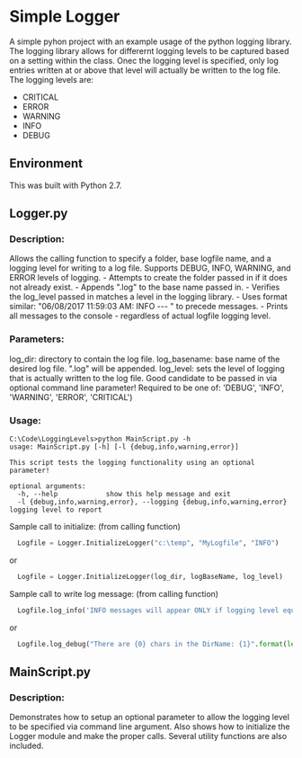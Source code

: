 # Simple Logger

A simple pyhon project with an example usage of the python logging library.  The logging library allows for differernt logging levels to be captured based on a setting within the class.  Onec the logging level is specified, only log entries written at or above that level will actually be written to the log file.  The logging levels are:
* CRITICAL
* ERROR
* WARNING
* INFO
* DEBUG

##  Environment
This was built with Python 2.7.

##  Logger.py
###  Description:
Allows the calling function to specify a folder, base logfile name, and a logging level for writing to a log file. Supports DEBUG, INFO, WARNING, and ERROR levels of logging.
        - Attempts to create the folder passed in if it does not already exist.
        - Appends ".log" to the base name passed in.
        - Verifies the log_level passed in matches a level in the logging library.
        - Uses format similar: "06/08/2017 11:59:03 AM: INFO	--- " to precede messages.
        - Prints all messages to the console - regardless of actual logfile logging level.

###  Parameters:
  log_dir:        directory to contain the log file.
  log_basename:   base name of the desired log file. ".log" will be appended.
  log_level:      sets the level of logging that is actually written to the log file.
                    Good candidate to be passed in via optional command line parameter!
                    Required to be one of: 'DEBUG', 'INFO', 'WARNING', 'ERROR', 'CRITICAL')

###  Usage:
```shell
C:\Code\LoggingLevels>python MainScript.py -h
usage: MainScript.py [-h] [-l {debug,info,warning,error}]

This script tests the logging functionality using an optional parameter!

optional arguments:
  -h, --help            show this help message and exit
  -l {debug,info,warning,error}, --logging {debug,info,warning,error}    logging level to report
```


  Sample call to initialize:  (from calling function)
```python
  Logfile = Logger.InitializeLogger("c:\temp", "MyLogfile", "INFO")
```
or
```python
  Logfile = Logger.InitializeLogger(log_dir, logBaseName, log_level)
```

Sample call to write log message:  (from calling function)
```python
  Logfile.log_info('INFO messages will appear ONLY if logging level equals INFO!')
```
or
```python
  Logfile.log_debug("There are {0} chars in the DirName: {1}".format(len(log_dir), log_dir))
```

##  MainScript.py
###  Description:
Demonstrates how to setup an optional parameter to allow the logging level to be specified via command line argument. Also shows how to initialize the Logger module and make the proper calls.  Several utility functions are also included.
